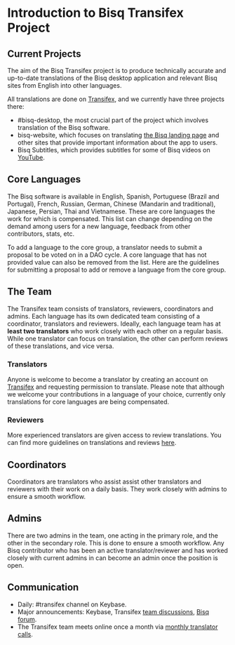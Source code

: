 # Introduction to Bisq Transifex Project

## Current Projects
The aim of the Bisq Transifex project is to produce technically accurate and up-to-date translations of the Bisq desktop application and relevant Bisq sites from English into other languages.

All translations are done on [Transifex](https://www.transifex.com/bisq/), and we currently have three projects there:
- #bisq-desktop, the most crucial part of the project which involves translation of the Bisq software. 
- bisq-website, which focuses on translating [the Bisq landing page](https://bisq.network/) and other sites that provide important information about the app to users.
- Bisq Subtitles, which provides subtitles for some of Bisq videos on [YouTube](https://www.youtube.com/c/bisq-network).

## Core Languages
The Bisq software is available in English, Spanish, Portuguese (Brazil and Portugal), French, Russian, German, Chinese (Mandarin and traditional), Japanese, Persian, Thai and Vietnamese. These are core languages the work for which is compensated. This list can change depending on the demand among users for a new language, feedback from other contributors, stats, etc.

To add a language to the core group, a translator needs to submit a proposal to be voted on in a DAO cycle. A core language that has not provided value can also be removed from the list. Here are the guidelines for submitting a proposal to add or remove a language from the core group.

## The Team
The Transifex team consists of translators, reviewers, coordinators and admins. Each language has its own dedicated team consisting of a coordinator, translators and reviewers. Ideally, each language team has at **least two translators** who work closely with each other on a regular basis. While one translator can focus on translation, the other can perform reviews of these translations, and vice versa.

### Translators
Anyone is welcome to become a translator by creating an account on [Transifex](https://www.transifex.com/bisq) and requesting permission to translate. Please note that although we welcome your contributions in a language of your choice, currently only translations for core languages are being compensated.

### Reviewers
More experienced translators are given access to review translations. You can find more guidelines on translations and reviews [here](translationguidelines.md).

## Coordinators
Coordinators are translators who assist assist other translators and reviewers with their work on a daily basis. They work closely with admins to ensure a smooth workflow.

## Admins
There are two admins in the team, one acting in the primary role, and the other in the secondary role. This is done to ensure a smooth workflow. Any Bisq contributor who has been an active translator/reviewer and has worked closely with current admins in can become an admin once the position is open.

## Communication
- Daily: #transifex channel on Keybase.
- Major announcements: Keybase, Transifex [team discussions](https://www.transifex.com/bisq/teams/69542/discussions/), [Bisq forum](https://bisq.community/t/internationalization/1700/12).
- The Transifex team meets online once a month via [monthly translator calls](https://www.youtube.com/playlist?list=PLFH5SztL5cYPPMIBM22SbqrJ01AXTeVY_).

